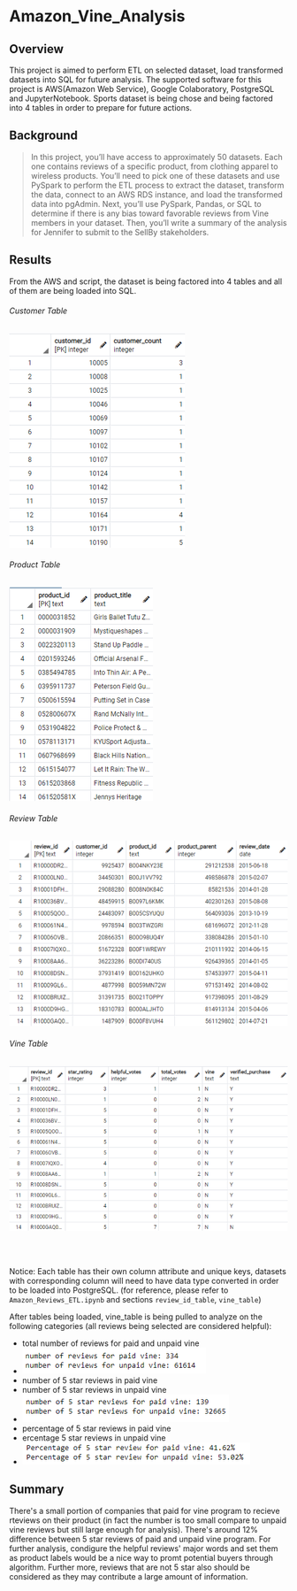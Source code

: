 # Amazon_Vine_Analysis
## Overview
This project is aimed to perform ETL on selected dataset, load transformed datasets into SQL for future analysis. The supported software for this project is AWS(Amazon Web Service), Google Colaboratory, PostgreSQL and JupyterNotebook. Sports dataset is being chose and being factored into 4 tables in order to prepare for future actions.

## Background
>In this project, you’ll have access to approximately 50 datasets. Each one contains reviews of a specific product, from clothing apparel to wireless products. You’ll need to pick one of these datasets and use PySpark to perform the ETL process to extract the dataset, transform the data, connect to an AWS RDS instance, and load the transformed data into pgAdmin. Next, you’ll use PySpark, Pandas, or SQL to determine if there is any bias toward favorable reviews from Vine members in your dataset. Then, you’ll write a summary of the analysis for Jennifer to submit to the SellBy stakeholders.

## Results
From the AWS and script, the dataset is being factored into 4 tables and all of them are being loaded into SQL.
###### Customer Table
![](https://github.com/WilliamBHW/Amazon_Vine_Analysis/blob/main/Resources/customers_table.png)
###### Product Table
![](https://github.com/WilliamBHW/Amazon_Vine_Analysis/blob/main/Resources/products_table.png)
###### Review Table
![](https://github.com/WilliamBHW/Amazon_Vine_Analysis/blob/main/Resources/review_id_table.png)
###### Vine Table
![](https://github.com/WilliamBHW/Amazon_Vine_Analysis/blob/main/Resources/vine_table.png)

<br><br>

Notice: Each table has their own column attribute and unique keys, datasets with corresponding column will need to have data type converted in order to be loaded into PostgreSQL. (for reference, please refer to ```Amazon_Reviews_ETL.ipynb``` and sections ```review_id_table```, ```vine_table```)<br>

After tables being loaded, vine_table is being pulled to analyze on the following categories (all reviews being selected are considered helpful):
- total number of reviews for paid and unpaid vine
- ![](https://github.com/WilliamBHW/Amazon_Vine_Analysis/blob/main/Resources/total_review.png) 
- number of 5 star reviews in paid vine 
- number of 5 star reviews in unpaid vine
- ![](https://github.com/WilliamBHW/Amazon_Vine_Analysis/blob/main/Resources/5star_review.png)
- percentage of 5 star reviews in paid vine
- ercentage 5 star reviews in unpaid vine
- ![](https://github.com/WilliamBHW/Amazon_Vine_Analysis/blob/main/Resources/5star_percent.png)

## Summary
There's a small portion of companies that paid for vine program to recieve rteviews on their product (in fact the number is too small compare to unpaid vine reviews but still large enough for analysis). There's around 12% difference between 5 star reviews of paid and unpaid vine program. For further analysis, condigure the helpful reviews' major words and set them as product labels would be a nice way to promt potential buyers through algorithm. Further more, reviews that are not 5 star also should be considered as they may contribute a large amount of information.
